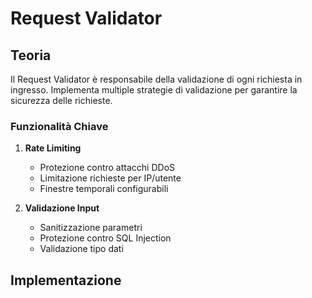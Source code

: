 # Request Validator

## Teoria
Il Request Validator è responsabile della validazione di ogni richiesta in ingresso. 
Implementa multiple strategie di validazione per garantire la sicurezza delle richieste.

### Funzionalità Chiave
1. **Rate Limiting**
   - Protezione contro attacchi DDoS
   - Limitazione richieste per IP/utente
   - Finestre temporali configurabili

2. **Validazione Input**
   - Sanitizzazione parametri
   - Protezione contro SQL Injection
   - Validazione tipo dati

## Implementazione
